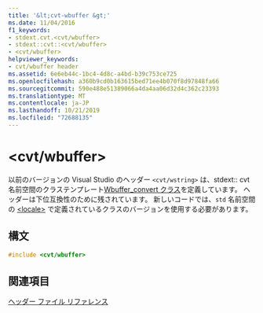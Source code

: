 ```yaml
---
title: '&lt;cvt-wbuffer &gt;'
ms.date: 11/04/2016
f1_keywords:
- stdext.cvt.<cvt/wbuffer>
- stdext::cvt::<cvt/wbuffer>
- <cvt/wbuffer>
helpviewer_keywords:
- cvt/wbuffer header
ms.assetid: 6e6eb44c-1bc4-4d8c-a4bd-b39c753ce725
ms.openlocfilehash: a360b9cd0b163615bed71ee4b070f8d97848fa66
ms.sourcegitcommit: 590e488e51389066a4da4aa06d32d4c362c23393
ms.translationtype: MT
ms.contentlocale: ja-JP
ms.lasthandoff: 10/21/2019
ms.locfileid: "72688135"
---
```

# <a name="ltcvtwbuffergt"></a>&lt;cvt/wbuffer&gt;

以前のバージョンの Visual Studio のヘッダー `<cvt/wstring>` は、stdext:: cvt 名前空間のクラステンプレート[Wbuffer_convert クラス](../standard-library/wbuffer-convert-class.md)を定義しています。 ヘッダーは下位互換性のために残されています。 新しいコードでは、`std` 名前空間の [\<locale>](../standard-library/locale.md) で定義されているクラスのバージョンを使用する必要があります。

## <a name="syntax"></a>構文

```cpp
#include <cvt/wbuffer>
```

## <a name="see-also"></a>関連項目

[ヘッダー ファイル リファレンス](../standard-library/cpp-standard-library-header-files.md)
